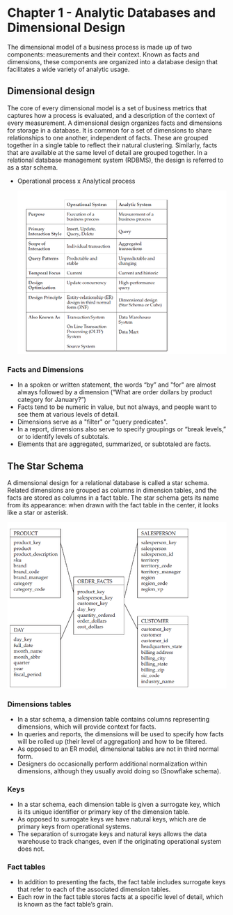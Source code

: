 # Chapter 1 - Analytic Databases and Dimensional Design
The dimensional model of a business process is made up of two components: measurements and their context. Known as facts and dimensions, these components
are organized into a database design that facilitates a wide variety of analytic usage.

## Dimensional design

The core of every dimensional model is a set of business metrics that captures how a process is evaluated, and a description of the context of every measurement.
A dimensional design organizes facts and dimensions for storage in a database. It is common for a set of dimensions to share relationships to one another, independent of facts. These are grouped together in a single table to reflect their natural clustering. Similarly, facts that are available at the same level of detail are grouped together. In a relational database management system (RDBMS), the design is referred to as a star schema.

- Operational process x Analytical process


  ![Operational x Analytical systems](https://github.com/STEFANOVIVAS/star-schema-notes/blob/main/images/analytical_operational.png)
  
### Facts and Dimensions

- In a spoken or written statement, the words “by” and "for" are almost always followed by a dimension (“What are order dollars by product category for January?”)
- Facts tend to be numeric in value, but not always, and people want to see them at various levels of detail.
- Dimensions serve as a "filter" or "query predicates".
- In a report, dimensions also serve to specify groupings or “break levels,” or to identify levels of subtotals.
- Elements that are aggregated, summarized, or subtotaled are facts.

## The Star Schema

A dimensional design for a relational database is called a star schema. Related dimensions are grouped as columns in dimension tables, and the facts are stored as columns in a fact table. The star schema gets its name from its appearance: when drawn with the fact table in the center, it looks like a star or asterisk.

![Operational x Analytical systems](https://github.com/STEFANOVIVAS/star-schema-notes/blob/main/images/star_schema.png)

### Dimensions tables

- In a star schema, a dimension table contains columns representing dimensions, which will provide context for facts.
- In queries and reports, the dimensions will be used to specify how facts will be rolled up (their level of aggregation) and how to be filtered.
- As opposed to an ER model, dimensional tables are not in third normal form.
- Designers do occasionally perform additional normalization within dimensions, although they usually avoid doing so (Snowflake schema).
  
### Keys

- In a star schema, each dimension table is given a surrogate key, which is its unique identifier or primary key of the dimension table.
- As opposed to surrogate keys we have natural keys, which are de primary keys from operational systems.
- The separation of surrogate keys and natural keys allows the data warehouse to track changes, even if the originating operational system does not.
  
### Fact tables

- In addition to presenting the facts, the fact table includes surrogate keys that refer to each of the associated dimension tables.
- Each row in the fact table stores facts at a specific level of detail, which is known as the fact table’s grain.



